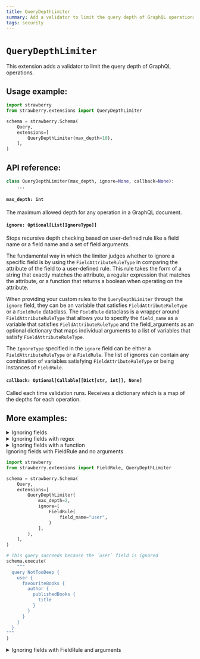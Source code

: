 ```yaml
---
title: QueryDepthLimiter
summary: Add a validator to limit the query depth of GraphQL operations.
tags: security
---
```


# `QueryDepthLimiter`

This extension adds a validator to limit the query depth of GraphQL operations.

## Usage example:

```python
import strawberry
from strawberry.extensions import QueryDepthLimiter

schema = strawberry.Schema(
    Query,
    extensions=[
        QueryDepthLimiter(max_depth=10),
    ],
)
```

## API reference:

```python
class QueryDepthLimiter(max_depth, ignore=None, callback=None):
    ...
```

#### `max_depth: int`

The maximum allowed depth for any operation in a GraphQL document.

#### `ignore: Optional[List[IgnoreType]]`

Stops recursive depth checking based on user-defined rule like a field name
or a field name and a set of field arguments.

The fundamental way in which the limiter judges whether to ignore a specific
field is by using the `FieldAttributeRuleType` in comparing the attribute of
the field to a user-defined rule. This rule takes the form of a string that
exactly matches the attribute, a regular expression that matches the attribute,
or a function that returns a boolean when operating on the attribute.

When providing your custom rules to the `QueryDepthLimiter` through the
`ignore` field, they can be an variable that satisfies `FieldAttributeRuleType`
or a `FieldRule` dataclass. The `FieldRule` dataclass is a wrapper around
`FieldAttributeRuleType` that allows you to specify the `field_name` as
a variable that satisfies `FieldAttributeRuleType` and the field_arguments
as an optional dictionary that maps individual arguments to a
list of variables that satisfy `FieldAttributeRuleType`.

The `IgnoreType` specified in the `ignore` field can be either a `FieldAttributeRuleType`
or a `FieldRule`. The list of ignores can contain any combination of variables satisfying
`FieldAttributeRuleType` or being instances of `FieldRule`.

#### `callback: Optional[Callable[[Dict[str, int]], None]`

Called each time validation runs. Receives a dictionary which is a
map of the depths for each operation.

## More examples:

<details>
  <summary>Ignoring fields</summary>

```python
import strawberry
from strawberry.extensions import QueryDepthLimiter

schema = strawberry.Schema(
    Query,
    extensions=[
        QueryDepthLimiter(max_depth=2, ignore=["user"]),
    ],
)

# This query fails
schema.execute(
    """
  query TooDeep {
    book {
      author {
        publishedBooks {
          title
        }
      }
    }
  }
"""
)

# This query succeeds because the `user` field is ignored
schema.execute(
    """
  query NotTooDeep {
    user {
      favouriteBooks {
        author {
          publishedBooks {
            title
          }
        }
      }
    }
  }
"""
)
```

</details>

<details>
  <summary>Ignoring fields with regex</summary>

```python
import re
import strawberry
from strawberry.extensions import QueryDepthLimiter

schema = strawberry.Schema(
    Query,
    extensions=[
        QueryDepthLimiter(max_depth=2, ignore=[re.compile(r".*favourite.*")]),
    ],
)

# This query succeeds because a field that contains `favourite` is ignored
schema.execute(
    """
  query NotTooDeep {
    user {
      favouriteBooks {
        author {
          publishedBooks {
            title
          }
        }
      }
    }
  }
"""
)
```

</details>

<details>
  <summary>Ignoring fields with a function</summary>

```python
import strawberry
from strawberry.extensions import QueryDepthLimiter

schema = strawberry.Schema(
    Query,
    extensions=[
        QueryDepthLimiter(
            max_depth=2, ignore=[lambda field_name: field_name == "user"]
        ),
    ],
)

# This query succeeds because the `user` field is ignored
schema.execute(
    """
  query NotTooDeep {
    user {
      favouriteBooks {
        author {
          publishedBooks {
            title
          }
        }
      }
    }
  }
"""
)
```

</details>

<detail>
  <summary>Ignoring fields with FieldRule and no arguments</summary>

```python
import strawberry
from strawberry.extensions import FieldRule, QueryDepthLimiter

schema = strawberry.Schema(
    Query,
    extensions=[
        QueryDepthLimiter(
            max_depth=2,
            ignore=[
                FieldRule(
                    field_name="user",
                )
            ],
        ),
    ],
)

# This query succeeds because the `user` field is ignored
schema.execute(
    """
  query NotTooDeep {
    user {
      favouriteBooks {
        author {
          publishedBooks {
            title
          }
        }
      }
    }
  }
"""
)
```

</details>

<details>
  <summary>Ignoring fields with FieldRule and arguments</summary>

```python
import strawberry
from strawberry.extensions import FieldRule, QueryDepthLimiter

schema = strawberry.Schema(
    Query,
    extensions=[
        QueryDepthLimiter(
            max_depth=2,
            ignore=[
                FieldRule(
                    field_name=lambda field_name: field_name == "book",
                )
            ],
        ),
    ],
)

# This query succeeds because the `book` field
# with an argument of id: 1 is ignored
schema.execute(
    """
  query NotTooDeep {
    book(id: "1") {
      author {
        publishedBooks {
          title
        }
      }
    }
  }
"""
)
```

</details>
